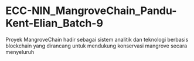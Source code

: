 # ECC-NIN_MangroveChain_Pandu-Kent-Elian_Batch-9
Proyek MangroveChain hadir sebagai sistem analitik dan teknologi berbasis blockchain yang dirancang untuk mendukung konservasi mangrove secara menyeluruh 
